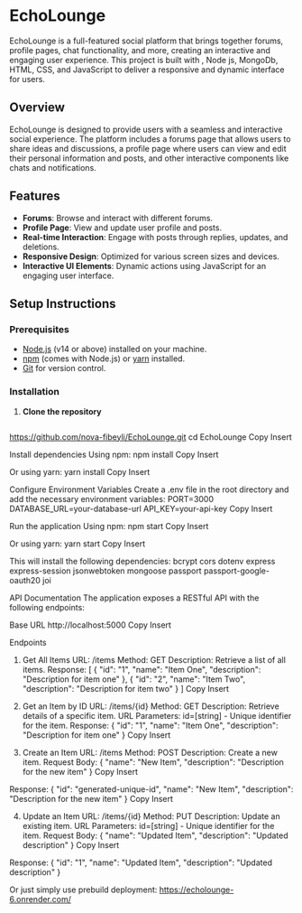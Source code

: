 # EchoLounge

EchoLounge is a full-featured social platform that brings together forums, profile pages, chat functionality, and more, creating an interactive and engaging user experience. This project is built with , Node js, MongoDb, HTML, CSS, and JavaScript to deliver a responsive and dynamic interface for users.

## Overview

EchoLounge is designed to provide users with a seamless and interactive social experience. 
The platform includes a forums page that allows users to share ideas and discussions, a profile page where users can view and edit their personal information and posts, and other interactive components like chats and notifications.

## Features

- **Forums**: Browse and interact with different forums.
- **Profile Page**: View and update user profile and posts.
- **Real-time Interaction**: Engage with posts through replies, updates, and deletions.
- **Responsive Design**: Optimized for various screen sizes and devices.
- **Interactive UI Elements**: Dynamic actions using JavaScript for an engaging user interface.

## Setup Instructions

### Prerequisites
- [Node.js](https://nodejs.org/) (v14 or above) installed on your machine.
- [npm](https://www.npmjs.com/) (comes with Node.js) or [yarn](https://yarnpkg.com/) installed.
- [Git](https://git-scm.com/) for version control.

### Installation

1. **Clone the repository**
   ```bash
https://github.com/nova-fibeyli/EchoLounge.git
   cd EchoLounge
Copy
Insert

Install dependencies Using npm:
npm install
Copy
Insert

Or using yarn:
yarn install
Copy
Insert

Configure Environment Variables Create a .env file in the root directory and add the necessary environment variables:
PORT=3000
DATABASE_URL=your-database-url
API_KEY=your-api-key
Copy
Insert

Run the application Using npm:
npm start
Copy
Insert

Or using yarn:
yarn start
Copy
Insert

This will install the following dependencies:
bcrypt
cors
dotenv
express
express-session
jsonwebtoken
mongoose
passport
passport-google-oauth20
joi

API Documentation
The application exposes a RESTful API with the following endpoints:

Base URL
http://localhost:5000
Copy
Insert

Endpoints
1. Get All Items
URL: /items
Method: GET
Description: Retrieve a list of all items.
Response:
[
  {
    "id": "1",
    "name": "Item One",
    "description": "Description for item one"
  },
  {
    "id": "2",
    "name": "Item Two",
    "description": "Description for item two"
  }
]
Copy
Insert

2. Get an Item by ID
URL: /items/{id}
Method: GET
Description: Retrieve details of a specific item.
URL Parameters:
id=[string] - Unique identifier for the item.
Response:
{
  "id": "1",
  "name": "Item One",
  "description": "Description for item one"
}
Copy
Insert

3. Create an Item
URL: /items
Method: POST
Description: Create a new item.
Request Body:
{
  "name": "New Item",
  "description": "Description for the new item"
}
Copy
Insert

Response:
{
  "id": "generated-unique-id",
  "name": "New Item",
  "description": "Description for the new item"
}
Copy
Insert

4. Update an Item
URL: /items/{id}
Method: PUT
Description: Update an existing item.
URL Parameters:
id=[string] - Unique identifier for the item.
Request Body:
{
  "name": "Updated Item",
  "description": "Updated description"
}
Copy
Insert

Response:
{
  "id": "1",
  "name": "Updated Item",
  "description": "Updated description"
}

Or just simply use prebuild deployment:
https://echolounge-6.onrender.com/
